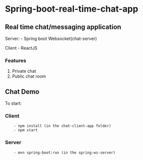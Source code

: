 # Spring-boot-real-time-chat-app
## Real time chat/messaging application 

Server:
    - Spring boot Websocket(chat-server)

Client
    - ReactJS

### Features
1. Private chat
2. Public chat room

## Chat Demo

<!-- ![Chat Demo](img/chat_demo.jpg "Chat screen") -->

To start:
    
### Client
        - npm install (in the chat-client-app folder)
        - npm start
    
### Server
        - mvn spring-boot:run (in the spring-ws-server)

